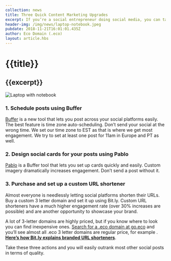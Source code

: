 ```yaml
---
collection: news
title: Three Quick Content Marketing Upgrades
excerpt: If you’re a social entrepreneur doing social media, you can take these steps right now and improve your SEO
header-img: /img/news/laptop-notebook.jpeg
pubdate: 2018-11-21T16:01:01.435Z
author: Eco Domain (.eco)
layout: article.hbs
---
```


# {{title}}

## {{excerpt}}

![Laptop with notebook]({{header-img}})

### 1. Schedule posts using Buffer

[Buffer](https://www.buffer.com) is a new tool that lets you post across your social platforms easily. The best feature is time zone auto-scheduling. Don’t send your social at the wrong time. We set our time zone to EST as that is where we get most engagement. We try to set at least one post for 11am in Europe and PT as well.


### 2. Design social cards for your posts using Pablo

[Pablo](https://pablo.buffer.com/) is a Buffer tool that lets you set up cards quickly and easily. Custom imagery dramatically increases engagement. Don’t send a post without it.

### 3. Purchase and set up a custom URL shortener

Almost everyone is needlessly letting social platforms shorten their URLs. Buy a custom 3 letter domain and set it up using Bit.ly. Custom URL shorteners have a much higher engagement rate (over 30% increases are possible) and are another opportunity to showcase your brand.

A lot of 3-letter domains are highly priced, but if you know where to look you can find inexpensive ones. [Search for a .eco domain at go.eco](/search/) and you’ll see almost all .eco 3 letter domains are regular price, for example . **[Here’s how Bit.ly explains branded URL shorteners](https://bitly.com/pages/resources/casestudies/increasing-engagement-the-power-of-a-branded-short-domain)**.

Take these three actions and you will easily outrank most other social posts in terms of quality.
